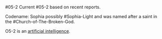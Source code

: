 #05-2
Current #05-2 based on recent reports.

Codename: Sophia possibly #Sophia-Light and was named after a saint in the #Church-of-The-Broken-God.

O5-2 is an [artificial intelligence](https://scp-wiki.wikidot.com/sunny-art-personnel).